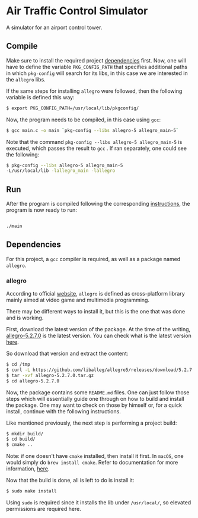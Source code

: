 # Air Traffic Control Simulator

A simulator for an airport control tower.

## Compile

Make sure to install the required project [dependencies](#Dependencies) first. Now, one will have to define the
variable ```PKG_CONFIG_PATH``` that specifies additional paths in which ```pkg-config``` will search for its libs, in
this case we are interested in the ```allegro``` libs.

If the same steps for installing ```allegro``` were followed, then the following variable is defined this way:

```bash
$ export PKG_CONFIG_PATH=/usr/local/lib/pkgconfig/
```

Now, the program needs to be compiled, in this case using ```gcc```:

```bash
$ gcc main.c -o main `pkg-config --libs allegro-5 allegro_main-5`
```

Note that the command ```pkg-config --libs allegro-5 allegro_main-5``` is executed, which passes the result to ```gcc```
. If ran separately, one could see the following:

```bash
$ pkg-config --libs allegro-5 allegro_main-5
-L/usr/local/lib -lallegro_main -lallegro
```

## Run

After the program is compiled following the corresponding [instructions](#Compile), the program is now ready to run:

```bash

./main
```

## Dependencies

For this project, a ```gcc``` compiler is required, as well as a package named ```allegro```.

### allegro

According to official [website](https://liballeg.org/), ```allegro``` is defined as cross-platform library mainly aimed
at video game and multimedia programming.

There may be different ways to install it, but this is the one that was done and is working.

First, download the latest version of the package. At the time of the
writing, [allegro-5.2.7.0](https://github.com/liballeg/allegro5/releases/download/5.2.7.0/allegro-5.2.7.0.tar.gz) is the
latest version. You can check what is the latest version [here](https://liballeg.org/download.html).

So download that version and extract the content:

```bash
$ cd /tmp
$ curl -L https://github.com/liballeg/allegro5/releases/download/5.2.7.0/allegro-5.2.7.0.tar.gz
$ tar -xvf allegro-5.2.7.0.tar.gz
$ cd allegro-5.2.7.0
```

Now, the package contains some ```README.md``` files. One can just follow those steps which will essentially guide one
through on how to build and install the package. One may want to check on those by himself or, for a quick install,
continue with the following instructions.

Like mentioned previously, the next step is performing a project build:

```bash
$ mkdir build/
$ cd build/
$ cmake ..
```

Note: if one doesn't have ```cmake``` installed, then install it first. In ```macOS```, one would simply
do ```brew install cmake```. Refer to documentation for more information, [here](https://cmake.org/).

Now that the build is done, all is left to do is install it:

```bash
$ sudo make install
```

Using ```sudo``` is required since it installs the lib under ```/usr/local/```, so elevated permissions are required
here.
